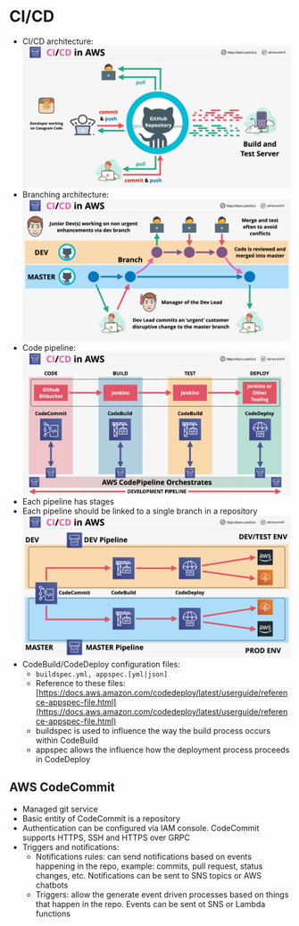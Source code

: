 # CI/CD

- CI/CD architecture:
    ![CI/CD architecture](images/CICD1.png)
- Branching architecture:
    ![Branching architecture](images/CICD2.png)
- Code pipeline:
    ![Code pipeline](images/CICD3.png)
- Each pipeline has stages
- Each pipeline should be linked to a single branch in a repository
    ![Code deployment](images/CICD4.png)
- CodeBuild/CodeDeploy configuration files:
    - `buildspec.yml, appspec.[yml|json]`
    - Reference to these files: [https://docs.aws.amazon.com/codedeploy/latest/userguide/reference-appspec-file.html](https://docs.aws.amazon.com/codedeploy/latest/userguide/reference-appspec-file.html)
    - buildspec is used to influence the way the build process occurs within CodeBuild
    - appspec allows the influence how the deployment process proceeds in CodeDeploy

## AWS CodeCommit

- Managed git service
- Basic entity of CodeCommit is a repository
- Authentication can be configured via IAM console. CodeCommit supports HTTPS, SSH and HTTPS over GRPC
- Triggers and notifications:
    - Notifications rules: can send notifications based on events happening in the repo, example: commits, pull request, status changes, etc. Notifications can be sent to SNS topics or AWS chatbots
    - Triggers: allow the generate event driven processes based on things that happen in the repo. Events can be sent ot SNS or Lambda functions
